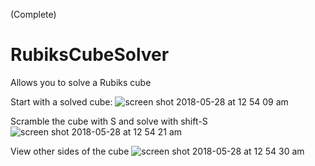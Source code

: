 (Complete)

# RubiksCubeSolver
Allows you to solve a Rubiks cube

Start with a solved cube:
![screen shot 2018-05-28 at 12 54 09 am](https://user-images.githubusercontent.com/9144983/40603785-d849835c-6211-11e8-9150-9b5940d4c77a.jpg)

Scramble the cube with S and solve with shift-S
![screen shot 2018-05-28 at 12 54 21 am](https://user-images.githubusercontent.com/9144983/40603789-db01f00c-6211-11e8-8ef5-8fc73776c483.jpg)

View other sides of the cube
![screen shot 2018-05-28 at 12 54 30 am](https://user-images.githubusercontent.com/9144983/40603791-dc49f554-6211-11e8-830e-683f34e64929.jpg)
